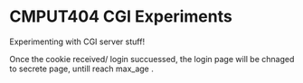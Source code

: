 # CMPUT404 CGI Experiments

Experimenting with CGI server stuff!

Once the cookie received/ login succuessed, the login page will be chnaged to secrete page, untill reach max_age .
